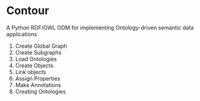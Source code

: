 # Contour
A Python RDF/OWL ODM for implementing Ontology-driven semantic data applications





1. Create Global Graph
2. Create Subgraphs
3. Load Ontologies  
4. Create Objects
5. Link objects 
6. Assign Properties
7. Make Annotations
8. Creating Ontologies


